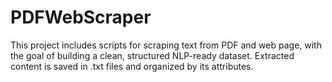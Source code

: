 # PDFWebScraper
This project includes scripts for scraping text from PDF and web page, with the goal of building a clean, structured NLP-ready dataset. Extracted content is saved in .txt files and organized by its attributes.
